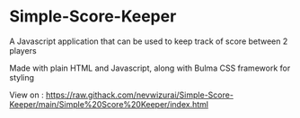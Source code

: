 # Simple-Score-Keeper
A Javascript application that can be used to keep track of score between 2 players

Made with plain HTML and Javascript, along with Bulma CSS framework for styling  

View on : https://raw.githack.com/nevwizurai/Simple-Score-Keeper/main/Simple%20Score%20Keeper/index.html

